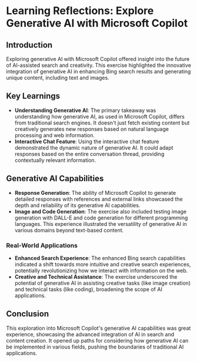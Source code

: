 # Learning Reflections: Explore Generative AI with Microsoft Copilot

## Introduction
Exploring generative AI with Microsoft Copilot offered insight into the future of AI-assisted search and creativity. This exercise highlighted the innovative integration of generative AI in enhancing Bing search results and generating unique content, including text and images.

## Key Learnings

- **Understanding Generative AI**: The primary takeaway was understanding how generative AI, as used in Microsoft Copilot, differs from traditional search engines. It doesn't just fetch existing content but creatively generates new responses based on natural language processing and web information.
- **Interactive Chat Feature**: Using the interactive chat feature demonstrated the dynamic nature of generative AI. It could adapt responses based on the entire conversation thread, providing contextually relevant information.

## Generative AI Capabilities
- **Response Generation**: The ability of Microsoft Copilot to generate detailed responses with references and external links showcased the depth and reliability of its generative AI capabilities.
- **Image and Code Generation**: The exercise also included testing image generation with DALL-E and code generation for different programming languages. This experience illustrated the versatility of generative AI in various domains beyond text-based content.
  
### Real-World Applications
- **Enhanced Search Experience**: The enhanced Bing search capabilities indicated a shift towards more intuitive and creative search experiences, potentially revolutionizing how we interact with information on the web.
- **Creative and Technical Assistance**: The exercise underscored the potential of generative AI in assisting creative tasks (like image creation) and technical tasks (like coding), broadening the scope of AI applications.

## Conclusion
This exploration into Microsoft Copilot's generative AI capabilities was great experience, showcasing the advanced integration of AI in search and content creation. It opened up paths for considering how generative AI can be implemented in various fields, pushing the boundaries of traditional AI applications.
